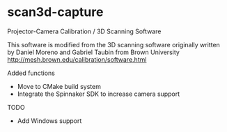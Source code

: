 # scan3d-capture
Projector-Camera Calibration / 3D Scanning Software

This software is modified from the 3D scanning software originally written by Daniel Moreno and Gabriel Taubin from Brown University http://mesh.brown.edu/calibration/software.html

Added functions
- Move to CMake build system
- Integrate the Spinnaker SDK to increase camera support

TODO
- Add Windows support
